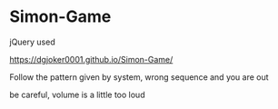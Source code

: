 # Simon-Game

jQuery used

https://dgjoker0001.github.io/Simon-Game/

Follow the pattern given by system, wrong sequence and you are out


be careful, volume is a little too loud
